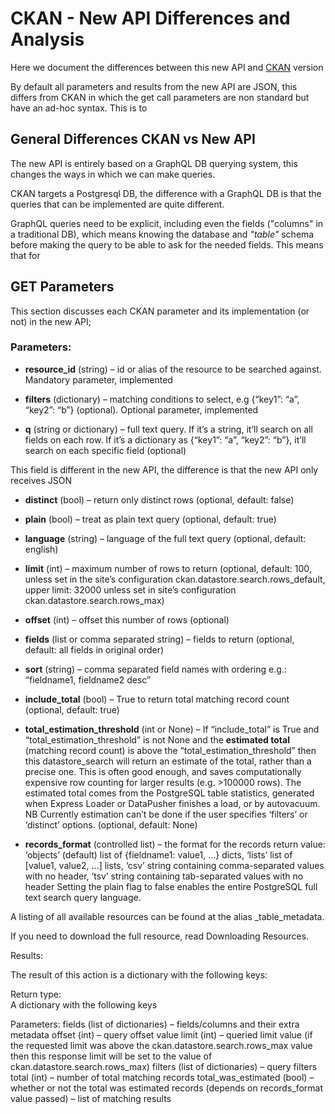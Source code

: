 # CKAN - New API Differences and Analysis

Here we document the differences between this new API and [CKAN]() version

By default all parameters and results from the new API are JSON, this differs from CKAN in which the get call parameters are non standard but have an ad-hoc syntax. This is to 

## General Differences CKAN vs New API

The new API is entirely based on a GraphQL DB querying system, this changes the ways in which we can make queries.

CKAN targets a Postgresql DB, the difference with a GraphQL DB is that the queries that can be implemented are quite different.

GraphQL queries need to be explicit, including even the fields ("columns" in a traditional DB), which means knowing the database and *"table"* schema before making the query to be able to ask for the needed fields. This means that for 

##  GET Parameters

This section discusses each CKAN parameter and its implementation (or not) in the new API;


### Parameters:	

* **resource_id** (string) – id or alias of the resource to be searched against.  Mandatory parameter, implemented

* **filters** (dictionary) – matching conditions to select, e.g {“key1”: “a”, “key2”: “b”} (optional). Optional parameter, implemented

* **q** (string or dictionary) – full text query. If it’s a string, it’ll search on all fields on each row. If it’s a dictionary as {“key1”: “a”, “key2”: “b”}, it’ll search on each specific field (optional)

This field is different in the new API, the difference is that the new API only receives JSON

* **distinct** (bool) – return only distinct rows (optional, default: false)



* **plain** (bool) – treat as plain text query (optional, default: true)
* **language** (string) – language of the full text query (optional, default: english)
* **limit** (int) – maximum number of rows to return (optional, default: 100, unless set in the site’s configuration ckan.datastore.search.rows_default, upper limit: 32000 unless set in site’s configuration ckan.datastore.search.rows_max)
* **offset** (int) – offset this number of rows (optional)
* **fields** (list or comma separated string) – fields to return (optional, default: all fields in original order)
* **sort** (string) – comma separated field names with ordering e.g.: “fieldname1, fieldname2 desc”
* **include_total** (bool) – True to return total matching record count (optional, default: true)
* **total_estimation_threshold** (int or None) – If “include_total” is True and “total_estimation_threshold” is not None and the  **estimated total** (matching record count) is above the “total_estimation_threshold” then this datastore_search will return an estimate of the total, rather than a precise one. This is often good enough, and saves computationally expensive row counting for larger results (e.g. >100000 rows). The estimated total comes from the PostgreSQL table statistics, generated when Express Loader or DataPusher finishes a load, or by autovacuum. NB Currently estimation can’t be done if the user specifies ‘filters’ or ‘distinct’ options. (optional, default: None)
* **records_format** (controlled list) – the format for the records return value: ‘objects’ (default) list of {fieldname1: value1, …} dicts, ‘lists’ list of [value1, value2, …] lists, ‘csv’ string containing comma-separated values with no header, ‘tsv’ string containing tab-separated values with no header
Setting the plain flag to false enables the entire PostgreSQL full text search query language.

A listing of all available resources can be found at the alias _table_metadata.

If you need to download the full resource, read Downloading Resources.

Results:

The result of this action is a dictionary with the following keys:

Return type:	
A dictionary with the following keys

Parameters:	
fields (list of dictionaries) – fields/columns and their extra metadata
offset (int) – query offset value
limit (int) – queried limit value (if the requested limit was above the ckan.datastore.search.rows_max value then this response limit will be set to the value of ckan.datastore.search.rows_max)
filters (list of dictionaries) – query filters
total (int) – number of total matching records
total_was_estimated (bool) – whether or not the total was estimated
records (depends on records_format value passed) – list of matching results